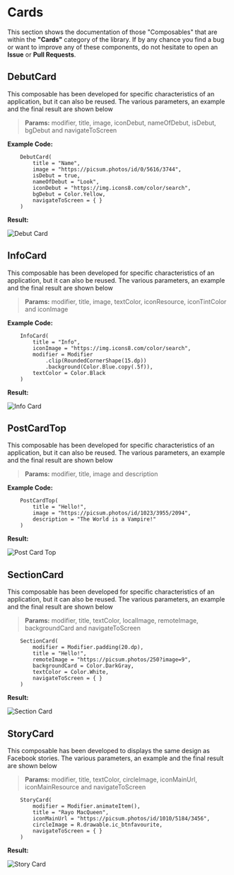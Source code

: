# Cards

This section shows the documentation of those "Composables" that are within the **"Cards"** category of the library. If by any chance you find a bug or want to improve any of these components, do not hesitate to open an **Issue** or **Pull Requests**.

## DebutCard

This composable has been developed for specific characteristics of an application, but it can also be reused. The various parameters, an example and the final result are shown below

> **Params:** modifier, title, image, iconDebut, nameOfDebut, isDebut, bgDebut and navigateToScreen

**Example Code:**

```
    DebutCard(
        title = "Name",
        image = "https://picsum.photos/id/0/5616/3744",
        isDebut = true,
        nameOfDebut = "Look",
        iconDebut = "https://img.icons8.com/color/search",
        bgDebut = Color.Yellow,
        navigateToScreen = { }
    )
```

**Result:**

![Debut Card](../images/documentation/cards/debutCard.png)

## InfoCard

This composable has been developed for specific characteristics of an application, but it can also be reused. The various parameters, an example and the final result are shown below

> **Params:** modifier, title, image, textColor, iconResource, iconTintColor and iconImage

**Example Code:**

```
    InfoCard(
        title = "Info",
        iconImage = "https://img.icons8.com/color/search",
        modifier = Modifier
            .clip(RoundedCornerShape(15.dp))
            .background(Color.Blue.copy(.5f)),
        textColor = Color.Black
    )
```

**Result:**

![Info Card](../images/documentation/cards/infoCard.png)

## PostCardTop

This composable has been developed for specific characteristics of an application, but it can also be reused. The various parameters, an example and the final result are shown below

> **Params:** modifier, title, image and description

**Example Code:**

```
    PostCardTop(
        title = "Hello!",
        image = "https://picsum.photos/id/1023/3955/2094",
        description = "The World is a Vampire!"
    )
```

**Result:**

![Post Card Top](../images/documentation/cards/postCardTop.png)

## SectionCard

This composable has been developed for specific characteristics of an application, but it can also be reused. The various parameters, an example and the final result are shown below

> **Params:** modifier, title, textColor, localImage, remoteImage, backgroundCard and navigateToScreen

```
    SectionCard(
        modifier = Modifier.padding(20.dp),
        title = "Hello!",
        remoteImage = "https://picsum.photos/250?image=9",
        backgroundCard = Color.DarkGray,
        textColor = Color.White,
        navigateToScreen = { }
    )
```

**Result:**

![Section Card](../images/documentation/cards/sectionCard.png)

## StoryCard

This composable has been developed to displays the same design as Facebook stories. The various parameters, an example and the final result are shown below

> **Params:** modifier, title, textColor, circleImage, iconMainUrl, iconMainResource and navigateToScreen

```
    StoryCard(
        modifier = Modifier.animateItem(),
        title = "Rayo MacQueen",
        iconMainUrl = "https://picsum.photos/id/1010/5184/3456",
        circleImage = R.drawable.ic_btnfavourite,
        navigateToScreen = { }
    )
```

**Result:**

![Story Card](../images/documentation/cards/storyCard.png)